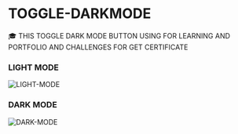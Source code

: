 # TOGGLE-DARKMODE
🎓 THIS TOGGLE DARK MODE BUTTON USING FOR LEARNING AND PORTFOLIO AND CHALLENGES FOR GET CERTIFICATE

### LIGHT MODE 

![LIGHT-MODE](https://github.com/DevChalaam/TOGGLE-DARKMODE/assets/124075393/0c224745-c61a-4297-9e0c-076c1bcc3deb)

### DARK MODE

![DARK-MODE](https://github.com/DevChalaam/TOGGLE-DARKMODE/assets/124075393/3697b058-d964-46c2-8505-c6229f2a7f3d)

